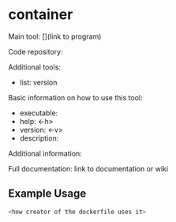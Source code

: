 <!-- 
Please edit this readme with some basic information about the tool and how to use this container. 
- Include information about databases and additional files that are included.
- Keep it short - you don't need to recreate the documentation from the creators.
- Do not just copy and paste the readme or help for the tool. 
-->

# <program> container

Main tool: [<program>](link to program)
  
Code repository:

Additional tools:
- list: version

Basic information on how to use this tool:
- executable: <tool>
- help: <-h>
- version: <-v>
- description: <tool does something>

Additional information:

<Container contains X database at Y>
  
Full documentation: link to documentation or wiki

## Example Usage

```bash
<how creator of the dockerfile uses it>
```

  
<!-- Example README
# pasty container

Main tool: [pasty](https://github.com/rpetit3/pasty)

Code repository: https://github.com/rpetit3/pasty

Additional tools:
- ncbi-blast+: 2.12.0
- python: 3.10.6

Basic information on how to use this tool:
- executable: pasty
- help: --help
- version: --version
- description: "A tool easily taken advantage of for in silico serogrouping of Pseudomonas aeruginosa isolates from genome assemblies"

Additional information:  
  
Full documentation: [https://github.com/rpetit3/pasty](https://github.com/rpetit3/pasty)

## Example Usage

```bash
pasty --assembly /pasty-1.0.2/test/O1-GCF_000504045.fna.gz --prefix O1-GCF_000504045
``` 
-->